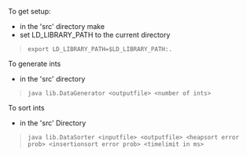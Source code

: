 To get setup:
- in the 'src' directory
    make
- set LD_LIBRARY_PATH to the current directory

> `export LD_LIBRARY_PATH=$LD_LIBRARY_PATH:.`
    
To generate ints
- in the 'src' directory

> `java lib.DataGenerator <outputfile> <number of ints>`
    
To sort ints
- in the 'src' Directory


> `java lib.DataSorter <inputfile> <outputfile> <heapsort error prob> <insertionsort error prob> <timelimit in ms>`
    
